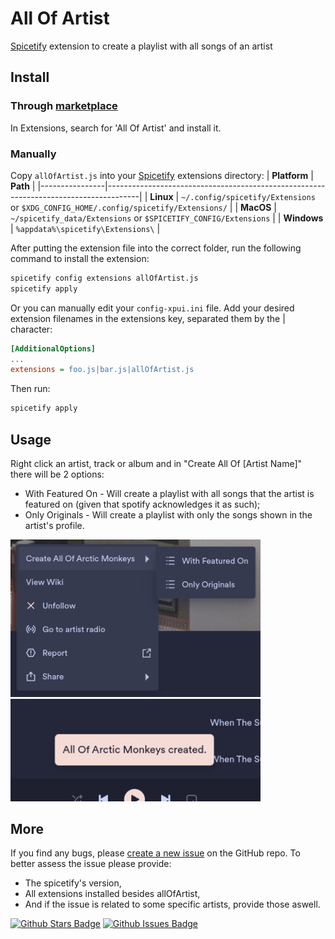 # All Of Artist
[Spicetify](https://github.com/khanhas/spicetify-cli) extension to create a playlist with all songs of an artist

## Install
### Through [marketplace](https://github.com/spicetify/spicetify-marketplace)
In Extensions, search for 'All Of Artist' and install it.

### Manually
Copy `allOfArtist.js` into your [Spicetify](https://github.com/khanhas/spicetify-cli) extensions directory:
| **Platform**   | **Path**                                                                             |
|----------------|--------------------------------------------------------------------------------------|
| **Linux**      | `~/.config/spicetify/Extensions` or `$XDG_CONFIG_HOME/.config/spicetify/Extensions/` |
| **MacOS**      | `~/spicetify_data/Extensions` or `$SPICETIFY_CONFIG/Extensions`                      |
| **Windows**    | `%appdata%\spicetify\Extensions\`                                                    |

After putting the extension file into the correct folder, run the following command to install the extension:

```sh
spicetify config extensions allOfArtist.js
spicetify apply
```

Or you can manually edit your `config-xpui.ini` file. Add your desired extension filenames in the extensions key, separated them by the | character:

```ini
[AdditionalOptions]
...
extensions = foo.js|bar.js|allOfArtist.js
```

Then run:

```sh
spicetify apply
```

## Usage
Right click an artist, track or album and in "Create All Of [Artist Name]" there will be 2 options:
  - With Featured On - Will create a playlist with all songs that the artist is featured on (given that spotify acknowledges it as such);
  - Only Originals - Will create a playlist with only the songs shown in the artist's profile.

<div float='left'>
<img src='https://raw.githubusercontent.com/P4lmeiras/allOfArtist/main/allOfArtistMenu.png' width=400><br>
<img src='https://raw.githubusercontent.com/P4lmeiras/allOfArtist/main/allOfArtistNotification.png' width=400>
</div>

## More

If you find any bugs, please [create a new issue](https://github.com/P4lmeiras/allOfArtist/issues/new) on the GitHub repo.
To better assess the issue please provide:
  - The spicetify's version,
  - All extensions installed besides allOfArtist,
  - And if the issue is related to some specific artists, provide those aswell.

[![Github Stars Badge](https://img.shields.io/github/stars/P4lmeiras/allOfArtist?logo=github&style=flat&color=yellow)](https://github.com/P4lmeiras/allOfArtist/stargazers)
[![Github Issues Badge](https://img.shields.io/github/issues/P4lmeiras/allOfArtist?logo=github&style=flat&color=green)](https://github.com/P4lmeiras/allOfArtist/issues)
